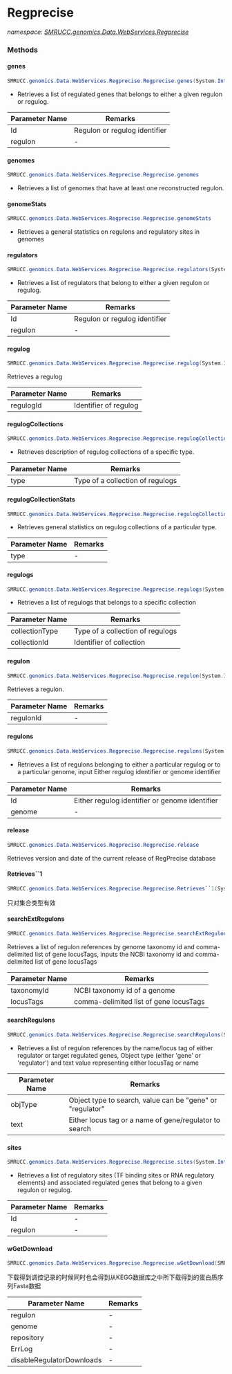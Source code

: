 ﻿# Regprecise
_namespace: [SMRUCC.genomics.Data.WebServices.Regprecise](./index.md)_





### Methods

#### genes
```csharp
SMRUCC.genomics.Data.WebServices.Regprecise.Regprecise.genes(System.Int32,System.Boolean)
```
+ Retrieves a list of regulated genes that belongs to either a given regulon or regulog.

|Parameter Name|Remarks|
|--------------|-------|
|Id|Regulon or regulog identifier|
|regulon|-|


#### genomes
```csharp
SMRUCC.genomics.Data.WebServices.Regprecise.Regprecise.genomes
```
+ Retrieves a list of genomes that have at least one reconstructed regulon.

#### genomeStats
```csharp
SMRUCC.genomics.Data.WebServices.Regprecise.Regprecise.genomeStats
```
+ Retrieves a general statistics on regulons and regulatory sites in genomes

#### regulators
```csharp
SMRUCC.genomics.Data.WebServices.Regprecise.Regprecise.regulators(System.Int32,System.Boolean)
```
+ Retrieves a list of regulators that belong to either a given regulon or regulog.

|Parameter Name|Remarks|
|--------------|-------|
|Id|Regulon or regulog identifier|
|regulon|-|


#### regulog
```csharp
SMRUCC.genomics.Data.WebServices.Regprecise.Regprecise.regulog(System.Int32)
```
Retrieves a regulog

|Parameter Name|Remarks|
|--------------|-------|
|regulogId|Identifier of regulog|


#### regulogCollections
```csharp
SMRUCC.genomics.Data.WebServices.Regprecise.Regprecise.regulogCollections(System.String)
```
+ Retrieves description of regulog collections of a specific type.

|Parameter Name|Remarks|
|--------------|-------|
|type|Type of a collection of regulogs|


#### regulogCollectionStats
```csharp
SMRUCC.genomics.Data.WebServices.Regprecise.Regprecise.regulogCollectionStats(System.String)
```
+ Retrieves general statistics on regulog collections of a particular type.

|Parameter Name|Remarks|
|--------------|-------|
|type|-|


#### regulogs
```csharp
SMRUCC.genomics.Data.WebServices.Regprecise.Regprecise.regulogs(System.String,System.Int32)
```
+ Retrieves a list of regulogs that belongs to a specific collection

|Parameter Name|Remarks|
|--------------|-------|
|collectionType|Type of a collection of regulogs|
|collectionId|Identifier of collection|


#### regulon
```csharp
SMRUCC.genomics.Data.WebServices.Regprecise.Regprecise.regulon(System.Int32)
```
Retrieves a regulon.

|Parameter Name|Remarks|
|--------------|-------|
|regulonId|-|


#### regulons
```csharp
SMRUCC.genomics.Data.WebServices.Regprecise.Regprecise.regulons(System.Int32,System.Boolean)
```
+ Retrieves a list of regulons belonging to either a particular regulog or to a particular genome, input Either regulog identifier or genome identifier

|Parameter Name|Remarks|
|--------------|-------|
|Id|Either regulog identifier or genome identifier|
|genome|-|


#### release
```csharp
SMRUCC.genomics.Data.WebServices.Regprecise.Regprecise.release
```
Retrieves version and date of the current release of RegPrecise database

#### Retrieves``1
```csharp
SMRUCC.genomics.Data.WebServices.Regprecise.Regprecise.Retrieves``1(System.String)
```
只对集合类型有效

#### searchExtRegulons
```csharp
SMRUCC.genomics.Data.WebServices.Regprecise.Regprecise.searchExtRegulons(System.Int32,System.String)
```
Retrieves a list of regulon references by genome taxonomy id and comma-delimited list of gene locusTags, inputs the NCBI taxonomy id and comma-delimited list of gene locusTags

|Parameter Name|Remarks|
|--------------|-------|
|taxonomyId|NCBI taxonomy id of a genome|
|locusTags|comma-delimited list of gene locusTags|


#### searchRegulons
```csharp
SMRUCC.genomics.Data.WebServices.Regprecise.Regprecise.searchRegulons(System.String,System.String)
```
+ Retrieves a list of regulon references by the name/locus tag of either regulator or target regulated genes, Object type (either 'gene' or 'regulator') and text value representing either locusTag or name

|Parameter Name|Remarks|
|--------------|-------|
|objType|Object type to search, value can be "gene" or "regulator"|
|text|Either locus tag or a name of gene/regulator to search|


#### sites
```csharp
SMRUCC.genomics.Data.WebServices.Regprecise.Regprecise.sites(System.Int32,System.Boolean)
```
+ Retrieves a list of regulatory sites (TF binding sites or RNA regulatory elements) and associated regulated genes that belong to a given regulon or regulog.

|Parameter Name|Remarks|
|--------------|-------|
|Id|-|
|regulon|-|


#### wGetDownload
```csharp
SMRUCC.genomics.Data.WebServices.Regprecise.Regprecise.wGetDownload(SMRUCC.genomics.Data.Regprecise.WebServices.JSONLDM.regulon,SMRUCC.genomics.Data.Regprecise.WebServices.JSONLDM.genome,System.String,Microsoft.VisualBasic.Logging.LogFile,System.Boolean)
```
下载得到调控记录的时候同时也会得到从KEGG数据库之中所下载得到的蛋白质序列Fasta数据

|Parameter Name|Remarks|
|--------------|-------|
|regulon|-|
|genome|-|
|repository|-|
|ErrLog|-|
|disableRegulatorDownloads|-|




